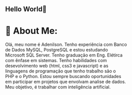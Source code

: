 ## Hello World👋

# 💫 About Me:
Olá, meu nome é Adenilson. Tenho experiência com Banco<br>de Dados MySQL, PostgreSQL e estou estudando<br>Microsoft SQL Server. Tenho graduação em Eng. Elétirca <br>com ênfase em sistemas. Tenho habilidades com <br>desevolvimento web (html, css3 e javascript) e as <br>linguagens de programação que tenho trabalho são o <br>PHP e o Python. Estou sempre buscando oportunidades<br>em participar em projetos que envolvam analise de dados.<br>Meu objetivo, é trabalhar com inteligência artificial. <br>

<!-- Proudly created with GPRM ( https://gprm.itsvg.in ) -->
